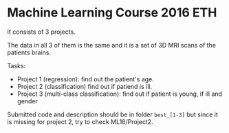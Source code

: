 # Machine Learning Course 2016 ETH

It consists of 3 projects.

The data in all 3 of them is the same and it is a set of 3D MRI scans of the patients brains.

Tasks:
- Project 1 (regression): find out the patient's age.
- Project 2 (classification) find out if patiend is ill.
- Project 3 (multi-class classification): find out if patient is young, if ill and gender

Submitted code and description should be in folder `best_[1-3]` but since it is missing for project 2, try to check ML16/Project2.

